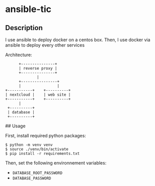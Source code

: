 # ansible-tic


## Description

I use ansible to deploy docker on a centos box.
Then, I use docker via ansible to deploy every other services

Architecture:
```
      +---------------+
      | reverse proxy |
      +---------------+
              |
      +----------------+
      |                |
+-----------+    +----------+
| nextcloud |    | web site |
+-----------+    +----------+
      |
 +----------+
 | database |
 +----------+
```

## Usage

First, install required python packages:
```
$ python -m venv venv
$ source ./venv/bin/activate
$ pip install -r requirements.txt
```

Then, set the following environnement variables:
* `DATABASE_ROOT_PASSWORD`
* `DATABASE_PASSWORD`
